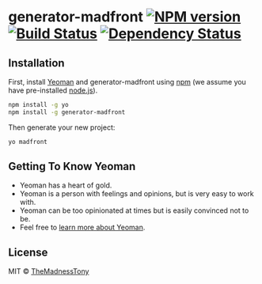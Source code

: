 # generator-madfront [![NPM version][npm-image]][npm-url] [![Build Status][travis-image]][travis-url] [![Dependency Status][daviddm-image]][daviddm-url]
> 

## Installation

First, install [Yeoman](http://yeoman.io) and generator-madfront using [npm](https://www.npmjs.com/) (we assume you have pre-installed [node.js](https://nodejs.org/)).

```bash
npm install -g yo
npm install -g generator-madfront
```

Then generate your new project:

```bash
yo madfront
```

## Getting To Know Yeoman

 * Yeoman has a heart of gold.
 * Yeoman is a person with feelings and opinions, but is very easy to work with.
 * Yeoman can be too opinionated at times but is easily convinced not to be.
 * Feel free to [learn more about Yeoman](http://yeoman.io/).

## License

MIT © [TheMadnessTony](https://github.com/TheMadnessTony)


[npm-image]: https://badge.fury.io/js/generator-madfront.svg
[npm-url]: https://npmjs.org/package/generator-madfront
[travis-image]: https://travis-ci.org//generator-madfront.svg?branch=master
[travis-url]: https://travis-ci.org//generator-madfront
[daviddm-image]: https://david-dm.org//generator-madfront.svg?theme=shields.io
[daviddm-url]: https://david-dm.org//generator-madfront

